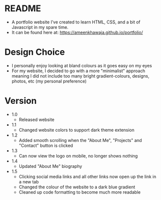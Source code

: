 # README
- A portfolio website I've created to learn HTML, CSS, and a bit of Javascript in my spare time.
- It can be found here at: https://ameenkhawaja.github.io/portfolio/

# Design Choice
- I personally enjoy looking at bland colours as it goes easy on my eyes
- For my website, I decided to go with a more "minimalist" approach meaning I did not include too many bright gradient-colours, designs, photos, etc (my personal preference)


# Version
- 1.0 
  - Released website
- 1.1 
  - Changed website colors to support dark theme extension
- 1.2 
    - Added smooth scrolling when the "About Me", "Projects" and "Contact" button is clicked
- 1.3 
   - Can now view the logo on mobile, no longer shows nothing
 - 1.4 
   - Updated "About Me" biography
 - 1.5 
   - Clicking social media links and all other links now open up the link in a new tab
   - Changed the colour of the website to a dark blue gradient
   - Cleaned up code formatting to become much more readable
